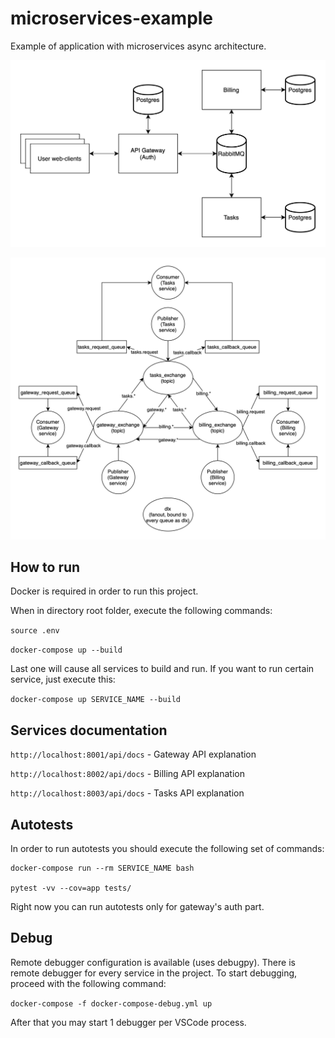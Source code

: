 # microservices-example
Example of application with microservices async architecture.

![Services schema](./documentation/app-schema.png)

![RabbitMQ topology](./documentation/rabbitmq_topology.png)

## How to run
Docker is required in order to run this project.

When in directory root folder, execute the following commands:

`source .env`

`docker-compose up --build`

Last one will cause all services to build and run. If you want to run certain service, just execute this:

`docker-compose up SERVICE_NAME --build`

## Services documentation
`http://localhost:8001/api/docs` - Gateway API explanation

`http://localhost:8002/api/docs` - Billing API explanation

`http://localhost:8003/api/docs` - Tasks API explanation

## Autotests
In order to run autotests you should execute the following set of commands:

```
docker-compose run --rm SERVICE_NAME bash

pytest -vv --cov=app tests/
```

Right now you can run autotests only for gateway's auth part.

## Debug

Remote debugger configuration is available (uses debugpy). There is remote debugger for every service in the project. To start debugging, proceed with the following command:

`docker-compose -f docker-compose-debug.yml up`

After that you may start 1 debugger per VSCode process. 